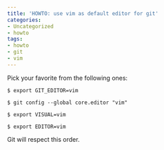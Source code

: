 ```yaml
---
title: 'HOWTO: use vim as default editor for git'
categories:
- Uncategorized
- howto
tags:
- howto
- git
- vim
---
```

Pick your favorite from the following ones:

    
    
    $ export GIT_EDITOR=vim  
    
    $ git config --global core.editor "vim"  
    
    $ export VISUAL=vim  
    
    $ export EDITOR=vim  
    
    

  
Git will respect this order.


